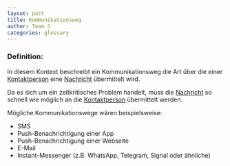 ```yaml
---
layout: post
title: Kommunikationsweg
author: Team 3
categories: glossary
---
```

### Definition:

In diesem Kontext beschreibt ein Kommunikationsweg die Art über die einer 
[Kontaktperson](https://fae.archi-lab.io/glossary/2019/11/06/Glossary-Kontaktperson.html) eine 
[Nachricht](https://fae.archi-lab.io/glossary/2019/11/04/Glossary-Nachricht.html) übermittelt wird. 

Da es sich um ein zeitkritisches Problem handelt, muss die 
[Nachricht](https://fae.archi-lab.io/glossary/2019/11/04/Glossary-Nachricht.html) so schnell wie möglich an die 
[Kontaktperson](https://fae.archi-lab.io/glossary/2019/11/06/Glossary-Kontaktperson.html) übermittelt werden.

Mögliche Kommunikationswege wären beispielsweise:
* SMS
* Push-Benachrichtigung einer App
* Push-Benachrichtigung einer Webseite
* E-Mail
* Instant-Messenger (z.B. WhatsApp, Telegram, Signal oder ähnliche)
